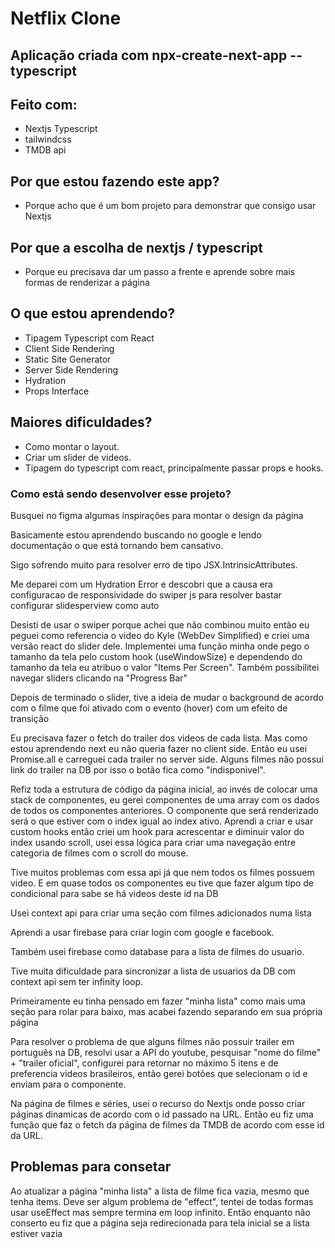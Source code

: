 # Netflix Clone

## Aplicação criada com npx-create-next-app --typescript

## Feito com:

- Nextjs Typescript
- tailwindcss
- TMDB api

## Por que estou fazendo este app?

- Porque acho que é um bom projeto para demonstrar que consigo usar Nextjs

## Por que a escolha de nextjs / typescript

- Porque eu precisava dar um passo a frente e aprende sobre mais formas de renderizar a página

## O que estou aprendendo?

- Tipagem Typescript com React
- Client Side Rendering
- Static Site Generator
- Server Side Rendering
- Hydration
- Props Interface

## Maiores dificuldades?

- Como montar o layout.
- Criar um slider de videos.
- Tipagem do typescript com react, principalmente passar props e hooks.

### Como está sendo desenvolver esse projeto?

Busquei no figma algumas inspirações para montar o design da página

Basicamente estou aprendendo buscando no google e lendo documentação o que está tornando bem cansativo.

Sigo sofrendo muito para resolver erro de tipo JSX.IntrinsicAttributes.

Me deparei com um Hydration Error e descobri que a causa era configuracao de responsividade do swiper js para resolver bastar configurar slidesperview como auto

Desisti de usar o swiper porque achei que não combinou muito então eu peguei como referencia o video do Kyle (WebDev Simplified) e criei uma versão react do slider dele. Implementei uma função minha onde pego o tamanho da tela pelo custom hook (useWindowSize) e dependendo do tamanho da tela eu atribuo o valor "Items Per Screen". Também possibilitei navegar sliders clicando na "Progress Bar"

Depois de terminado o slider, tive a ideia de mudar o background de acordo com o filme que foi ativado com o evento (hover) com um efeito de transição

Eu precisava fazer o fetch do trailer dos videos de cada lista. Mas como estou aprendendo next eu não queria fazer no client side. Então eu usei Promise.all e carreguei cada trailer no server side. Alguns filmes não possui link do trailer na DB por isso o botão fica como "indisponivel".

Refiz toda a estrutura de código da página inicial, ao invés de colocar uma stack de componentes, eu gerei componentes de uma array com os dados de todos os componentes anteriores. O componente que será renderizado será o que estiver com o index igual ao index ativo.
Aprendi a criar e usar custom hooks então criei um hook para acrescentar e diminuir valor do index usando scroll, usei essa lógica para criar uma navegação entre categoria de filmes com o scroll do mouse.

Tive muitos problemas com essa api já que nem todos os filmes possuem video. E em quase todos os componentes eu tive que fazer algum tipo de condicional para sabe se há videos deste id na DB

Usei context api para criar uma seção com filmes adicionados numa lista

Aprendi a usar firebase para criar login com google e facebook.

Também usei firebase como database para a lista de filmes do usuario.

Tive muita dificuldade para sincronizar a lista de usuarios da DB com context api sem ter infinity loop.

Primeiramente eu tinha pensado em fazer "minha lista" como mais uma seção para rolar para baixo, mas acabei fazendo separando em sua própria página

Para resolver o problema de que alguns filmes não possuir trailer em português na DB, resolvi usar a API do youtube, pesquisar "nome do filme" + "trailer oficial", configurei para retornar no máximo 5 itens e de preferencia videos brasileiros, então gerei botões que selecionam o id e enviam para o componente.

Na página de filmes e séries, usei o recurso do Nextjs onde posso criar páginas dinamicas de acordo com o id passado na URL. Então eu fiz uma função que faz o fetch da página de filmes da TMDB de acordo com esse id da URL.

## Problemas para consetar

Ao atualizar a página "minha lista" a lista de filme fica vazia, mesmo que tenha items. Deve ser algum problema de "effect", tentei de todas formas usar useEffect mas sempre termina em loop infinito. Então enquanto não conserto eu fiz que a página seja redirecionada para tela inicial se a lista estiver vazia
